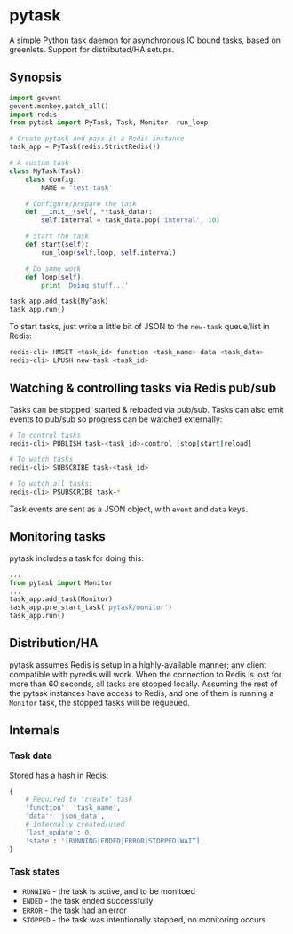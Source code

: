 # pytask

A simple Python task daemon for asynchronous IO bound tasks, based on greenlets. Support for distributed/HA setups.

## Synopsis

```python
import gevent
gevent.monkey.patch_all()
import redis
from pytask import PyTask, Task, Monitor, run_loop

# Create pytask and pass it a Redis instance
task_app = PyTask(redis.StrictRedis())

# A custom task
class MyTask(Task):
    class Config:
        NAME = 'test-task'

    # Configure/prepare the task
    def __init__(self, **task_data):
        self.interval = task_data.pop('interval', 10)

    # Start the task
    def start(self):
        run_loop(self.loop, self.interval)

    # Do some work
    def loop(self):
        print 'Doing stuff...'

task_app.add_task(MyTask)
task_app.run()
```

To start tasks, just write a little bit of JSON to the `new-task` queue/list in Redis:

```sh
redis-cli> HMSET <task_id> function <task_name> data <task_data>
redis-cli> LPUSH new-task <task_id>
```


## Watching & controlling tasks via Redis pub/sub

Tasks can be stopped, started & reloaded via pub/sub. Tasks can also emit events to pub/sub so progress can be watched externally:

```sh
# To control tasks
redis-cli> PUBLISH task-<task_id>-control [stop|start|reload]

# To watch tasks
redis-cli> SUBSCRIBE task-<task_id>

# To watch all tasks:
redis-cli> PSUBSCRIBE task-*
```

Task events are sent as a JSON object, with `event` and `data` keys.


## Monitoring tasks

pytask includes a task for doing this:

```py
...
from pytask import Monitor
...
task_app.add_task(Monitor)
task_app.pre_start_task('pytask/monitor')
task_app.run()
```


## Distribution/HA

pytask assumes Redis is setup in a highly-available manner; any client compatible with pyredis will work. When the connection to Redis is lost for more than 60 seconds, all tasks are stopped locally. Assuming the rest of the pytask instances have access to Redis, and one of them is running a `Monitor` task, the stopped tasks will be requeued.


## Internals

### Task data

Stored has a hash in Redis:

```py
{
    # Required to 'create' task
    'function': 'task_name',
    'data': 'json_data',
    # Internally created/used
    'last_update': 0,
    'state': '[RUNNING|ENDED|ERROR|STOPPED|WAIT]'
}
```

### Task states

+ `RUNNING` - the task is active, and to be monitoed
+ `ENDED` - the task ended successfully
+ `ERROR` - the task had an error
+ `STOPPED` - the task was intentionally stopped, no monitoring occurs
